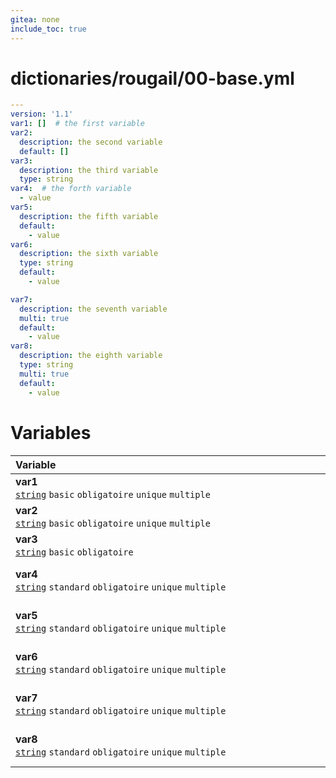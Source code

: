 ```yaml
---
gitea: none
include_toc: true
---
```

# dictionaries/rougail/00-base.yml

```yaml
---
version: '1.1'
var1: []  # the first variable
var2:
  description: the second variable
  default: []
var3:
  description: the third variable
  type: string
var4:  # the forth variable
  - value
var5:
  description: the fifth variable
  default:
    - value
var6:
  description: the sixth variable
  type: string
  default:
    - value

var7:
  description: the seventh variable
  multi: true
  default:
    - value
var8:
  description: the eighth variable
  type: string
  multi: true
  default:
    - value
```
# Variables

| Variable&nbsp;&nbsp;&nbsp;&nbsp;&nbsp;&nbsp;&nbsp;&nbsp;&nbsp;&nbsp;&nbsp;&nbsp;&nbsp;&nbsp;&nbsp;&nbsp;&nbsp;&nbsp;&nbsp;&nbsp;&nbsp;&nbsp;&nbsp;&nbsp;&nbsp;&nbsp;&nbsp;&nbsp;&nbsp;&nbsp;&nbsp;&nbsp;&nbsp;&nbsp;&nbsp;&nbsp;&nbsp;&nbsp;&nbsp;&nbsp;&nbsp;&nbsp;&nbsp;&nbsp;&nbsp;&nbsp;&nbsp;&nbsp;&nbsp;&nbsp;&nbsp;&nbsp;&nbsp;&nbsp;&nbsp;&nbsp;&nbsp;&nbsp;&nbsp;&nbsp;&nbsp;&nbsp;&nbsp;&nbsp;&nbsp;&nbsp;&nbsp;&nbsp;&nbsp;&nbsp;&nbsp;&nbsp;&nbsp;&nbsp;&nbsp;&nbsp;&nbsp;&nbsp;&nbsp;&nbsp;&nbsp;&nbsp;&nbsp;&nbsp;&nbsp;&nbsp;&nbsp;&nbsp;&nbsp;&nbsp;&nbsp;&nbsp;&nbsp;&nbsp;&nbsp;&nbsp;&nbsp;&nbsp;&nbsp;&nbsp;&nbsp;&nbsp;&nbsp;&nbsp;&nbsp;&nbsp;&nbsp;&nbsp;&nbsp;&nbsp;&nbsp;&nbsp;&nbsp;&nbsp;&nbsp;&nbsp;&nbsp;&nbsp;&nbsp;&nbsp;   | Description&nbsp;&nbsp;&nbsp;&nbsp;&nbsp;&nbsp;&nbsp;&nbsp;&nbsp;&nbsp;&nbsp;&nbsp;&nbsp;&nbsp;&nbsp;&nbsp;&nbsp;&nbsp;&nbsp;&nbsp;&nbsp;&nbsp;&nbsp;&nbsp;&nbsp;&nbsp;&nbsp;&nbsp;&nbsp;&nbsp;&nbsp;&nbsp;&nbsp;&nbsp;&nbsp;&nbsp;&nbsp;&nbsp;&nbsp;&nbsp;&nbsp;&nbsp;&nbsp;&nbsp;&nbsp;&nbsp;&nbsp;&nbsp;&nbsp;&nbsp;&nbsp;&nbsp;&nbsp;&nbsp;&nbsp;&nbsp;&nbsp;&nbsp;&nbsp;&nbsp;&nbsp;&nbsp;&nbsp;&nbsp;&nbsp;&nbsp;&nbsp;&nbsp;&nbsp;&nbsp;&nbsp;&nbsp;&nbsp;&nbsp;&nbsp;&nbsp;&nbsp;&nbsp;&nbsp;&nbsp;&nbsp;&nbsp;&nbsp;&nbsp;&nbsp;&nbsp;&nbsp;&nbsp;&nbsp;&nbsp;&nbsp;&nbsp;&nbsp;&nbsp;&nbsp;&nbsp;&nbsp;&nbsp;&nbsp;&nbsp;&nbsp;&nbsp;&nbsp;&nbsp;&nbsp;&nbsp;&nbsp;&nbsp;&nbsp;&nbsp;&nbsp;&nbsp;&nbsp;&nbsp;&nbsp;&nbsp;&nbsp;   |
|------------------------------------------------------------------------------------------------------------------------------------------------------------------------------------------------------------------------------------------------------------------------------------------------------------------------------------------------------------------------------------------------------------------------------------------------------------------------------------------------------------------------------------------------------------------------------------------------------------------------------------------------------------------------------------------------------------------------------------------------------------|---------------------------------------------------------------------------------------------------------------------------------------------------------------------------------------------------------------------------------------------------------------------------------------------------------------------------------------------------------------------------------------------------------------------------------------------------------------------------------------------------------------------------------------------------------------------------------------------------------------------------------------------------------------------------------------------------------------------------------------------|
| **var1**<br/>[`string`](https://rougail.readthedocs.io/en/latest/variable.html#variables-types) `basic` `obligatoire` `unique` `multiple`                                                                                                                                                                                                                                                                                                                                                                                                                                                                                                                                                                                                                  | The first variable.                                                                                                                                                                                                                                                                                                                                                                                                                                                                                                                                                                                                                                                                                                                         |
| **var2**<br/>[`string`](https://rougail.readthedocs.io/en/latest/variable.html#variables-types) `basic` `obligatoire` `unique` `multiple`                                                                                                                                                                                                                                                                                                                                                                                                                                                                                                                                                                                                                  | The second variable.                                                                                                                                                                                                                                                                                                                                                                                                                                                                                                                                                                                                                                                                                                                        |
| **var3**<br/>[`string`](https://rougail.readthedocs.io/en/latest/variable.html#variables-types) `basic` `obligatoire`                                                                                                                                                                                                                                                                                                                                                                                                                                                                                                                                                                                                                                      | The third variable.                                                                                                                                                                                                                                                                                                                                                                                                                                                                                                                                                                                                                                                                                                                         |
| **var4**<br/>[`string`](https://rougail.readthedocs.io/en/latest/variable.html#variables-types) `standard` `obligatoire` `unique` `multiple`                                                                                                                                                                                                                                                                                                                                                                                                                                                                                                                                                                                                               | The forth variable.<br/>**Défaut**: <br/>- value                                                                                                                                                                                                                                                                                                                                                                                                                                                                                                                                                                                                                                                                                            |
| **var5**<br/>[`string`](https://rougail.readthedocs.io/en/latest/variable.html#variables-types) `standard` `obligatoire` `unique` `multiple`                                                                                                                                                                                                                                                                                                                                                                                                                                                                                                                                                                                                               | The fifth variable.<br/>**Défaut**: <br/>- value                                                                                                                                                                                                                                                                                                                                                                                                                                                                                                                                                                                                                                                                                            |
| **var6**<br/>[`string`](https://rougail.readthedocs.io/en/latest/variable.html#variables-types) `standard` `obligatoire` `unique` `multiple`                                                                                                                                                                                                                                                                                                                                                                                                                                                                                                                                                                                                               | The sixth variable.<br/>**Défaut**: <br/>- value                                                                                                                                                                                                                                                                                                                                                                                                                                                                                                                                                                                                                                                                                            |
| **var7**<br/>[`string`](https://rougail.readthedocs.io/en/latest/variable.html#variables-types) `standard` `obligatoire` `unique` `multiple`                                                                                                                                                                                                                                                                                                                                                                                                                                                                                                                                                                                                               | The seventh variable.<br/>**Défaut**: <br/>- value                                                                                                                                                                                                                                                                                                                                                                                                                                                                                                                                                                                                                                                                                          |
| **var8**<br/>[`string`](https://rougail.readthedocs.io/en/latest/variable.html#variables-types) `standard` `obligatoire` `unique` `multiple`                                                                                                                                                                                                                                                                                                                                                                                                                                                                                                                                                                                                               | The eighth variable.<br/>**Défaut**: <br/>- value                                                                                                                                                                                                                                                                                                                                                                                                                                                                                                                                                                                                                                                                                           |


